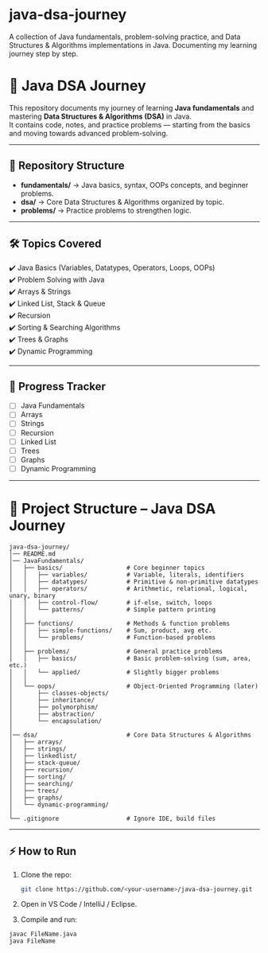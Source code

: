 # java-dsa-journey
A collection of Java fundamentals, problem-solving practice, and Data Structures &amp; Algorithms implementations in Java. Documenting my learning journey step by step.

# 🚀 Java DSA Journey  

This repository documents my journey of learning **Java fundamentals** and mastering **Data Structures & Algorithms (DSA)** in Java.  
It contains code, notes, and practice problems — starting from the basics and moving towards advanced problem-solving.  

---

## 📂 Repository Structure  
- **fundamentals/** → Java basics, syntax, OOPs concepts, and beginner problems.  
- **dsa/** → Core Data Structures & Algorithms organized by topic.  
- **problems/** → Practice problems to strengthen logic.  

---

## 🛠️ Topics Covered  
✔️ Java Basics (Variables, Datatypes, Operators, Loops, OOPs)  
✔️ Problem Solving with Java  
✔️ Arrays & Strings  
✔️ Linked List, Stack & Queue  
✔️ Recursion  
✔️ Sorting & Searching Algorithms  
✔️ Trees & Graphs  
✔️ Dynamic Programming  

---

## 🌱 Progress Tracker  
- [ ] Java Fundamentals  
- [ ] Arrays  
- [ ] Strings  
- [ ] Recursion  
- [ ] Linked List  
- [ ] Trees  
- [ ] Graphs  
- [ ] Dynamic Programming  

---

# 📂 Project Structure – Java DSA Journey

```plaintext
java-dsa-journey/
│── README.md
│── JavaFundamentals/
│   ├── basics/                  # Core beginner topics
│   │   ├── variables/           # Variable, literals, identifiers
│   │   ├── datatypes/           # Primitive & non-primitive datatypes
│   │   ├── operators/           # Arithmetic, relational, logical, unary, binary
│   │   ├── control-flow/        # if-else, switch, loops
│   │   └── patterns/            # Simple pattern printing
│   │
│   ├── functions/               # Methods & function problems
│   │   ├── simple-functions/    # Sum, product, avg etc.
│   │   └── problems/            # Function-based problems
│   │
│   ├── problems/                # General practice problems
│   │   ├── basics/              # Basic problem-solving (sum, area, etc.)
│   │   └── applied/             # Slightly bigger problems
│   │
│   └── oops/                    # Object-Oriented Programming (later)
│       ├── classes-objects/
│       ├── inheritance/
│       ├── polymorphism/
│       ├── abstraction/
│       └── encapsulation/
│
│── dsa/                         # Core Data Structures & Algorithms
│   ├── arrays/
│   ├── strings/
│   ├── linkedlist/
│   ├── stack-queue/
│   ├── recursion/
│   ├── sorting/
│   ├── searching/
│   ├── trees/
│   ├── graphs/
│   └── dynamic-programming/
│
└── .gitignore                   # Ignore IDE, build files
```
---

## ⚡ How to Run
1. Clone the repo:  
   ```bash
   git clone https://github.com/<your-username>/java-dsa-journey.git

2. Open in VS Code / IntelliJ / Eclipse.
   
3. Compile and run:
```
javac FileName.java
java FileName
